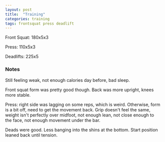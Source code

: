 ```yaml
---
layout: post
title:  "Training"
categories: training
tags: frontsquat press deadlift
---
```


Front Squat:    180x5x3

Press:          110x5x3

Deadlifts:      225x5

### Notes

Still feeling weak, not enough calories day before, bad sleep.

Front squat form was pretty good though. Back was more upright, knees more
stable.

Press: right side was lagging on some reps, which is weird. Otherwise, form is
a bit off, need to get the movement back. Grip doesn't feel the same, weight
isn't perfectly over midfoot, not enough lean, not close enough to the face,
not enough movement under the bar.

Deads were good. Less banging into the shins at the bottom. Start position
leaned back until tension.
